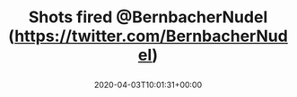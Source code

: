 ---
retweeted: false
source: <a href="http://www.samruston.co.uk" rel="nofollow">Flamingo for Android</a>
entities:
  user_mentions:
  - name: Bernbacher
    screen_name: BernbacherNudel
    indices:
    - '12'
    - '28'
    id_str: '420893009'
    id: '420893009'
  urls: []
  symbols: []
  media:
  - expanded_url: https://twitter.com/bascht/status/1246014960750211072/photo/1
    indices:
    - '29'
    - '52'
    url: https://t.co/WFwwEByyD3
    media_url: http://pbs.twimg.com/media/EUq8AF3UUAIP6w6.jpg
    id_str: '1246014956681580546'
    id: '1246014956681580546'
    media_url_https: https://pbs.twimg.com/media/EUq8AF3UUAIP6w6.jpg
    sizes:
      medium:
        w: '900'
        h: '1200'
        resize: fit
      small:
        w: '510'
        h: '680'
        resize: fit
      thumb:
        w: '150'
        h: '150'
        resize: crop
      large:
        w: '1536'
        h: '2048'
        resize: fit
    type: photo
    display_url: pic.twitter.com/WFwwEByyD3
  hashtags: []
display_text_range:
- '0'
- '52'
favorite_count: '4'
id_str: '1246014960750211072'
truncated: false
retweet_count: '0'
id: '1246014960750211072'
possibly_sensitive: false
created_at: Fri Apr 03 10:01:31 +0000 2020
favorited: false
full_text: Shots fired [@BernbacherNudel](https://twitter.com/BernbacherNudel)
lang: en
extended_entities:
  media:
  - expanded_url: https://twitter.com/bascht/status/1246014960750211072/photo/1
    indices:
    - '29'
    - '52'
    url: https://t.co/WFwwEByyD3
    media_url: http://pbs.twimg.com/media/EUq8AF3UUAIP6w6.jpg
    id_str: '1246014956681580546'
    id: '1246014956681580546'
    media_url_https: https://pbs.twimg.com/media/EUq8AF3UUAIP6w6.jpg
    sizes:
      medium:
        w: '900'
        h: '1200'
        resize: fit
      small:
        w: '510'
        h: '680'
        resize: fit
      thumb:
        w: '150'
        h: '150'
        resize: crop
      large:
        w: '1536'
        h: '2048'
        resize: fit
    type: photo
    display_url: pic.twitter.com/WFwwEByyD3
tags:
- pesos/twitter
date: '2020-04-03T10:01:31+00:00'
src: https://twitter.com/bascht/status/1246014960750211072
original_url: https://twitter.com/bascht/status/1246014960750211072
type: twitter_tweet
media_url: https://img.bascht.com/twitter/pbs.twimg.com/media/EUq8AF3UUAIP6w6.jpg
text: Shots fired [@BernbacherNudel](https://twitter.com/BernbacherNudel)
title: 'Shots fired @BernbacherNudel (https://twitter.com/BernbacherNudel)

  '

---